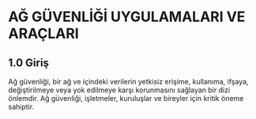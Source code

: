 # AĞ GÜVENLİĞİ UYGULAMALARI VE ARAÇLARI

## 1.0 Giriş

Ağ güvenliği, bir ağ ve içindeki verilerin yetkisiz erişime, kullanıma, ifşaya, değiştirilmeye veya yok edilmeye karşı korunmasını sağlayan bir dizi önlemdir. Ağ güvenliği, işletmeler, kuruluşlar ve bireyler için kritik öneme sahiptir.
